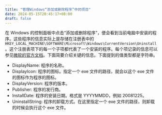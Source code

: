 ```yaml
---
title: "管理Windows“添加或删除程序”中的项目"
date: 2024-05-15T20:45:17+08:00
draft: false
---
```


在 Windows 的控制面板中点击“添加或删除程序”，便会看到当前电脑中安装的程序。这些程序的信息实际上是存储在注册表中的`HKEY_LOCAL_MACHINE\SOFTWARE\Microsoft\Windows\CurrentVersion\Uninstall`。这个注册表项下的每一个子项都代表了一个安装的程序。每个项记录的信息可以参见[微软的官方文档](https://learn.microsoft.com/en-us/windows/win32/msi/uninstall-registry-key)。下面简要介绍关键的信息。下面提到的值类型都是字符串。

- DisplayName: 程序的名称。
- DisplayIcon: 程序的图标。指定一个 exe 文件的路径，就会以这个 exe 文件的图标作为程序的图标。
- DisplayVersion: 程序的版本。
- Publisher: 程序的发行商。
- InstallDate: 程序的安装日期。格式是 YYYYMMDD，例如 20081225。
- UninstallString: 程序的卸载方式。在这里指定一个 exe 文件的路径，则卸载的时候会执行这个 exe 文件。

